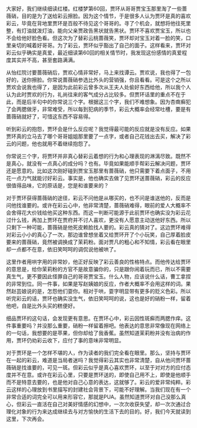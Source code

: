 
大家好，我们继续细读红楼。红楼梦第60回，贾环从哥哥贾宝玉那里淘了一些蔷薇硝，目的是为了送给彩云擦脸。因为这个情节，于是很多人认为贾环是真的喜欢彩云，毕竟在背地里贾环是百般不待见这个哥哥的。寻了个机会，就想将他往死里整，有灯油就泼灯油，能向父亲贾政告黑状就告黑状。贾环不喜欢贾宝玉，所以也不会给他好脸色看。但这次为了替彩云桃蔷薇笑，贾环却对宝玉对着一脸的笑，口里亲切的喊着好哥哥。为了彩云，贾环似乎豁出了自己的面子。这样看来，贾环对彩云似乎确实是真爱，最近细读第60回的相关情节时，我发现这份感情的真爱程度其实并不高，甚至套路满满。

从怡红院讨要蔷薇硝后，贾欢心情非常好，马上来找谭云。贾欢说，我也得了一包好的，送你擦脸。你常说蔷薇硝参选比外头的营销强，你且看看。可是这个之所以贾欢会说我也得了，是因为此前彩云曾多次从王夫人处偷好东西给他，所以我个人认为此时贾欢的行为，礼尚往来的客气成分占比较多。但贾环话里的重点不在于此，而是后半句中的你常说三个字。根据这三个字，我们不难想象。因为杏癍癣犯了会两腮做牙，非常难受，所以每到犯病的季节，彩云大概率会经常吐槽，要是有蔷薇硝就好了，可惜这东西不容易得。

听到彩云的抱怨，贾环会是什么反应呢？我觉得最可能的反应就是没有反应。如果贾环真的立马去了哪个哥哥姐姐那里要了一点字，或者自己花钱出去买，解决了彩云的问题，他也就用不着继续抱怨了。

你常说三个字，将贾环并非真心替彩云着想的行为和心理表现的淋漓尽致。既然不是真心，就没有一点真心的成分吗？也有。毕竟如果能顺手帮彩云解决问题，贾环还是愿意的。比如这次刚好碰到贾宝玉那里有蔷薇硝，他只需要下着点面子，不用花一点力气就能讨好彩云。事实是，他也确实去做了见贾环送蔷薇硝，彩云的反应很值得品味，它的原话是，您是和谁要来的？

对于贾环获得蔷薇硝的途径，彩云不问他是从哪买的，也不问是谁送他的，反而是问他找谁要的。或许在彩云心中，他非常清楚，蔷薇硝难得，眼前的爱人大概率不会舍得花大价钱给他买这种东西。而这一判断可能源于此前贾环也确实没为彩云花过什么钱，再加上贾环在贾府并不讨人喜欢，更没有人愿意主动送他好东西。所以只剩下一种可能，蔷薇硝是他死皮赖脸找人要的。彩云真的猜对了。这边贾环难得对彩云小小的真心了一次，那边谁曾想坐着又给贾环开了个小玩笑，自己厚着脸皮要来的蔷薇硝，竟然被调换成了茉莉粉。面对贾凡的粗心和不知情，彩云看在眼里却一点都不在意，依旧笑呵呵的调侃说他被哄了。

这里作者用哄字用的非常妙，他正好反映了彩云善良的性格特点。而他传达给贾环的意思是，给你茉莉粉的方官不是故意骗你的，只是跟你闹着玩而已，所以不需要真生气，更不要因此怪罪自己的哥哥贾宝玉。什么人物，应该说什么话，曹工拿捏的非常到位。同一件事，如果是写赵姨娘的反应，作者大概率不会用这样的词。果然赵芸娘说的是，怎怨他们耍你。相对于哄，耍字明显带有更多的贬义色彩。所以听完彩云的话，贾环也确实没生气，依旧笑呵呵的说，这也是好的硝粉一样，留着他吧，自是比外头买的糕便好。

细品贾环的这句话，会发现更有意思。在贾环心中，彩云因性斑癣而两腮作痒。这件事重要吗？并没那么重要，硝粉一样留着擦吧。他表达的意思非常像现在网络上的一句话，我想要的是苹果，但你却给了我香蕉。虽然知道茉莉粉并没有治病的作用，贾环仍劝彩云收下，应付了事的意味非常明显。

对于贾环是一个怎样不堪的人，作为读者的我们完全看在眼里。那么，坚持与贾环在一起的彩云，难道是当局者迷吗？我觉得彩云其实也非常清楚，自从他问贾环蔷薇硝是找谁要的，可见一斑。但彩云似乎是真心喜欢贾环，以至于对对方的应付态度并不在意。或许在彩云心里，只要是贾环送的，即使自己用不上，即使是他顺手而不是特意去要的，也是他对自己心意的表达，这就够了。彩云的爱非常纯粹。彩云这样的心理放到书里描写的封建社会背景下，可能不好理解。当我们现在有一个非常合适的词完全可以用来形容它，那就是PUA。虽然知道贾环对自己没那么真心，但彩云一直活在自己对美好情感的幻想中，一次次收获失望，却一次次通过合理化对象的行为来达成继续去与对方愉快的生活下去的目的。好，我们今天就读到这里，下次再会。


